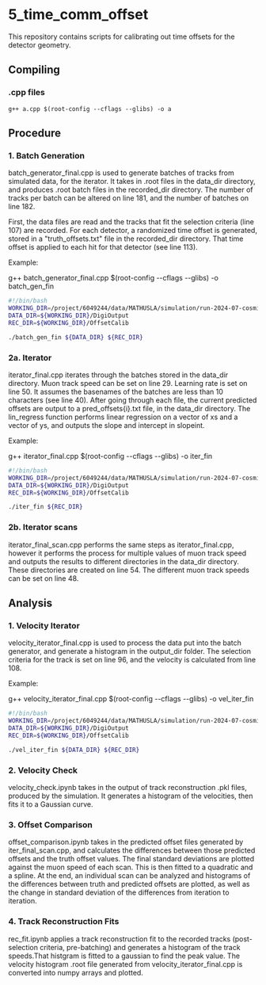 # 5_time_comm_offset

This repository contains scripts for calibrating out time offsets for the detector geometry.

## Compiling
### .cpp files

```terminal
g++ a.cpp $(root-config --cflags --glibs) -o a
```

## Procedure
### 1. Batch Generation

batch_generator_final.cpp is used to generate batches of tracks from simulated data, for the iterator. It takes in .root files in the data_dir directory, and produces .root batch files in the recorded_dir directory. The number of tracks per batch can be altered on line 181, and the number of batches on line 182.

First, the data files are read and the tracks that fit the selection criteria (line 107) are recorded. For each detector, a randomized time offset is generated, stored in a "truth_offsets.txt" file in the recorded_dir directory. That time offset is applied to each hit for that detector (see line 113).

Example:

g++ batch_generator_final.cpp $(root-config --cflags --glibs) -o batch_gen_fin

```bash
#!/bin/bash
WORKING_DIR=/project/6049244/data/MATHUSLA/simulation/run-2024-07-cosmic-muon
DATA_DIR=${WORKING_DIR}/DigiOutput
REC_DIR=${WORKING_DIR}/OffsetCalib

./batch_gen_fin ${DATA_DIR} ${REC_DIR}

```

### 2a. Iterator

iterator_final.cpp iterates through the batches stored in the data_dir directory. Muon track speed can be set on line 29. Learning rate is set on line 50. It assumes the basenames of the batches are less than 10 characters (see line 40). After going through each file, the current predicted offsets are output to a pred_offsets{i}.txt file, in the data_dir directory. The lin_regress function performs linear regression on a vector of xs and a vector of ys, and outputs the slope and intercept in slopeint. 

Example:

g++ iterator_final.cpp $(root-config --cflags --glibs) -o iter_fin

```bash
#!/bin/bash
WORKING_DIR=/project/6049244/data/MATHUSLA/simulation/run-2024-07-cosmic-muon
DATA_DIR=${WORKING_DIR}/DigiOutput
REC_DIR=${WORKING_DIR}/OffsetCalib

./iter_fin ${REC_DIR}
```

### 2b. Iterator scans

iterator_final_scan.cpp performs the same steps as iterator_final.cpp, however it performs the process for multiple values of muon track speed and outputs the results to different directories in the data_dir directory. These directories are created on line 54. The different muon track speeds can be set on line 48.

## Analysis
### 1. Velocity Iterator

velocity_iterator_final.cpp is used to process the data put into the batch generator, and generate a histogram in the output_dir folder. The selection criteria for the track is set on line 96, and the velocity is calculated from line 108.

Example:

g++ velocity_iterator_final.cpp $(root-config --cflags --glibs) -o vel_iter_fin

```bash
#!/bin/bash
WORKING_DIR=/project/6049244/data/MATHUSLA/simulation/run-2024-07-cosmic-muon
DATA_DIR=${WORKING_DIR}/DigiOutput
REC_DIR=${WORKING_DIR}/OffsetCalib

./vel_iter_fin ${DATA_DIR} ${REC_DIR}
```

### 2. Velocity Check

velocity_check.ipynb takes in the output of track reconstruction .pkl files, produced by the simulation. It generates a histogram of the velocities, then fits it to a Gaussian curve.

### 3. Offset Comparison

offset_comparison.ipynb takes in the predicted offset files generated by iter_final_scan.cpp, and calculates the differences between those predicted offsets and the truth offset values. The final standard deviations are plotted against the muon speed of each scan. This is then fitted to a quadratic and a spline. At the end, an individual scan can be analyzed and histograms of the differences between truth and predicted offsets are plotted, as well as the change in standard deviation of the differences from iteration to iteration.

### 4. Track Reconstruction Fits

rec_fit.ipynb applies a track reconstruction fit to the recorded tracks (post-selection criteria, pre-batching) and generates a histogram of the track speeds.That histgram is fitted to a gaussian to find the peak value. The velocity histogram .root file generated from velocity_iterator_final.cpp is converted into numpy arrays and plotted.